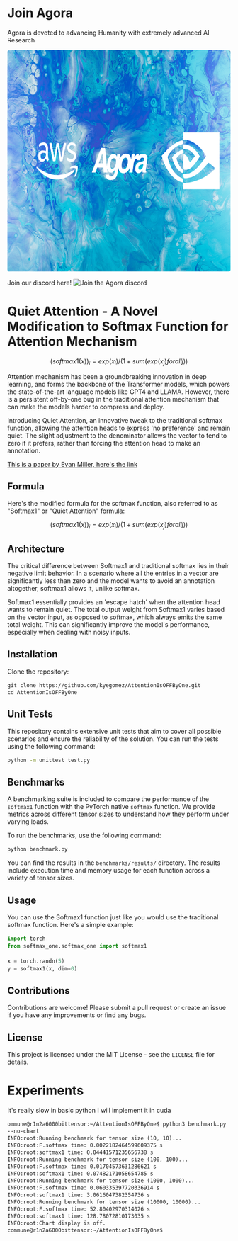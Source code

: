 <div class='center'>

# Join Agora
Agora is devoted to advancing Humanity with extremely advanced AI Research

<img src="partnership-banner.png" alt="Agora banner" width="700" height="500" >

Join our discord here!
![Join the Agora discord](https://img.shields.io/discord/1110910277110743103?label=Discord&logo=discord&logoColor=white&style=plastic&color=d7b023)

</div>




# Quiet Attention - A Novel Modification to Softmax Function for Attention Mechanism

```math
(softmax1(x))_i = exp(x_i) / (1 + sum(exp(x_j) for all j))
```

Attention mechanism has been a groundbreaking innovation in deep learning, and forms the backbone of the Transformer models, which powers the state-of-the-art language models like GPT4 and LLAMA. However, there is a persistent off-by-one bug in the traditional attention mechanism that can make the models harder to compress and deploy.

Introducing Quiet Attention, an innovative tweak to the traditional softmax function, allowing the attention heads to express 'no preference' and remain quiet. The slight adjustment to the denominator allows the vector to tend to zero if it prefers, rather than forcing the attention head to make an annotation.

[This is a paper by Evan Miller, here's the link](https://www.evanmiller.org/attention-is-off-by-one.html)


## Formula

Here's the modified formula for the softmax function, also referred to as "Softmax1" or "Quiet Attention" formula:

```math
(softmax1(x))_i = exp(x_i) / (1 + sum(exp(x_j) for all j))
```

## Architecture

The critical difference between Softmax1 and traditional softmax lies in their negative limit behavior. In a scenario where all the entries in a vector are significantly less than zero and the model wants to avoid an annotation altogether, softmax1 allows it, unlike softmax.

Softmax1 essentially provides an 'escape hatch' when the attention head wants to remain quiet. The total output weight from Softmax1 varies based on the vector input, as opposed to softmax, which always emits the same total weight. This can significantly improve the model's performance, especially when dealing with noisy inputs.


## Installation

Clone the repository:

```
git clone https://github.com/kyegomez/AttentionIsOFFByOne.git
cd AttentionIsOFFByOne
```

## Unit Tests

This repository contains extensive unit tests that aim to cover all possible scenarios and ensure the reliability of the solution. You can run the tests using the following command:

```bash
python -m unittest test.py
```

## Benchmarks

A benchmarking suite is included to compare the performance of the `softmax1` function with the PyTorch native `softmax` function. We provide metrics across different tensor sizes to understand how they perform under varying loads.

To run the benchmarks, use the following command:

```bash
python benchmark.py
```

You can find the results in the `benchmarks/results/` directory. The results include execution time and memory usage for each function across a variety of tensor sizes.

## Usage

You can use the Softmax1 function just like you would use the traditional softmax function. Here's a simple example:

```python
import torch
from softmax_one.softmax_one import softmax1

x = torch.randn(5)
y = softmax1(x, dim=0)
```


## Contributions

Contributions are welcome! Please submit a pull request or create an issue if you have any improvements or find any bugs.

## License

This project is licensed under the MIT License - see the `LICENSE` file for details.


# Experiments 

It's really slow in basic python I will implement it in cuda

```
ommune@r1n2a6000bittensor:~/AttentionIsOFFByOne$ python3 benchmark.py --no-chart
INFO:root:Running benchmark for tensor size (10, 10)...
INFO:root:F.softmax time: 0.0022182464599609375 s
INFO:root:softmax1 time: 0.04441571235656738 s
INFO:root:Running benchmark for tensor size (100, 100)...
INFO:root:F.softmax time: 0.01704573631286621 s
INFO:root:softmax1 time: 0.07482171058654785 s
INFO:root:Running benchmark for tensor size (1000, 1000)...
INFO:root:F.softmax time: 0.060335397720336914 s
INFO:root:softmax1 time: 3.0616047382354736 s
INFO:root:Running benchmark for tensor size (10000, 10000)...
INFO:root:F.softmax time: 52.80402970314026 s
INFO:root:softmax1 time: 128.78072810173035 s
INFO:root:Chart display is off.
commune@r1n2a6000bittensor:~/AttentionIsOFFByOne$ 
```